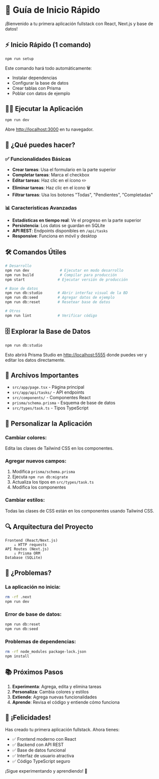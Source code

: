 # 🚀 Guía de Inicio Rápido

¡Bienvenido a tu primera aplicación fullstack con React, Next.js y base de datos!

## ⚡ Inicio Rápido (1 comando)

```bash
npm run setup
```

Este comando hará todo automáticamente:
- Instalar dependencias
- Configurar la base de datos
- Crear tablas con Prisma
- Poblar con datos de ejemplo

## 🏃‍♂️ Ejecutar la Aplicación

```bash
npm run dev
```

Abre [http://localhost:3000](http://localhost:3000) en tu navegador.

## 🎯 ¿Qué puedes hacer?

### ✅ Funcionalidades Básicas
- **Crear tareas**: Usa el formulario en la parte superior
- **Completar tareas**: Marca el checkbox
- **Editar tareas**: Haz clic en el ícono ✏️
- **Eliminar tareas**: Haz clic en el ícono 🗑️
- **Filtrar tareas**: Usa los botones "Todas", "Pendientes", "Completadas"

### 📊 Características Avanzadas
- **Estadísticas en tiempo real**: Ve el progreso en la parte superior
- **Persistencia**: Los datos se guardan en SQLite
- **API REST**: Endpoints disponibles en `/api/tasks`
- **Responsive**: Funciona en móvil y desktop

## 🛠️ Comandos Útiles

```bash
# Desarrollo
npm run dev              # Ejecutar en modo desarrollo
npm run build            # Compilar para producción
npm start               # Ejecutar versión de producción

# Base de datos
npm run db:studio       # Abrir interfaz visual de la BD
npm run db:seed         # Agregar datos de ejemplo
npm run db:reset        # Resetear base de datos

# Otros
npm run lint            # Verificar código
```

## 🗄️ Explorar la Base de Datos

```bash
npm run db:studio
```

Esto abrirá Prisma Studio en [http://localhost:5555](http://localhost:5555) donde puedes ver y editar los datos directamente.

## 📁 Archivos Importantes

- `src/app/page.tsx` - Página principal
- `src/app/api/tasks/` - API endpoints
- `src/components/` - Componentes React
- `prisma/schema.prisma` - Esquema de base de datos
- `src/types/task.ts` - Tipos TypeScript

## 🎨 Personalizar la Aplicación

### Cambiar colores:
Edita las clases de Tailwind CSS en los componentes.

### Agregar nuevos campos:
1. Modifica `prisma/schema.prisma`
2. Ejecuta `npm run db:migrate`
3. Actualiza los tipos en `src/types/task.ts`
4. Modifica los componentes

### Cambiar estilos:
Todas las clases de CSS están en los componentes usando Tailwind CSS.

## 🔍 Arquitectura del Proyecto

```
Frontend (React/Next.js)
    ↓ HTTP requests
API Routes (Next.js)
    ↓ Prisma ORM
Database (SQLite)
```

## 🤔 ¿Problemas?

### La aplicación no inicia:
```bash
rm -rf .next
npm run dev
```

### Error de base de datos:
```bash
npm run db:reset
npm run db:seed
```

### Problemas de dependencias:
```bash
rm -rf node_modules package-lock.json
npm install
```

## 📚 Próximos Pasos

1. **Experimenta**: Agrega, edita y elimina tareas
2. **Personaliza**: Cambia colores y estilos
3. **Extiende**: Agrega nuevas funcionalidades
4. **Aprende**: Revisa el código y entiende cómo funciona

## 🎉 ¡Felicidades!

Has creado tu primera aplicación fullstack. Ahora tienes:
- ✅ Frontend moderno con React
- ✅ Backend con API REST
- ✅ Base de datos funcional
- ✅ Interfaz de usuario atractiva
- ✅ Código TypeScript seguro

¡Sigue experimentando y aprendiendo! 🚀